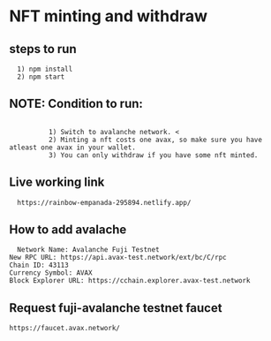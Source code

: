 # NFT minting and withdraw 

## steps to run 

```
  1) npm install
  2) npm start
```

## NOTE: Condition to run:

```
  
          1) Switch to avalanche network. <
          2) Minting a nft costs one avax, so make sure you have atleast one avax in your wallet. 
          3) You can only withdraw if you have some nft minted.
```

## Live working link 

```
  https://rainbow-empanada-295894.netlify.app/
```



## How to add avalache 
```
  Network Name: Avalanche Fuji Testnet
New RPC URL: https://api.avax-test.network/ext/bc/C/rpc
Chain ID: 43113
Currency Symbol: AVAX
Block Explorer URL: https://cchain.explorer.avax-test.network
```

## Request fuji-avalanche testnet faucet 

 ```
 https://faucet.avax.network/
 ```
